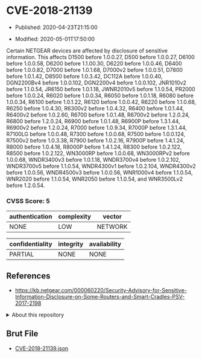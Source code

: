 # CVE-2018-21139

- Published: 2020-04-23T21:15:00

- Modified: 2020-05-01T17:50:00

Certain NETGEAR devices are affected by disclosure of sensitive information. This affects D1500 before 1.0.0.27, D500 before 1.0.0.27, D6100 before 1.0.0.58, D6200 before 1.1.00.30, D6220 before 1.0.0.46, D6400 before 1.0.0.82, D7000 before 1.0.1.68, D7000v2 before 1.0.0.51, D7800 before 1.0.1.42, D8500 before 1.0.3.42, DC112A before 1.0.0.40, DGN2200Bv4 before 1.0.0.102, DGN2200v4 before 1.0.0.102, JNR1010v2 before 1.1.0.54, JR6150 before 1.0.1.18, JWNR2010v5 before 1.1.0.54, PR2000 before 1.0.0.24, R6020 before 1.0.0.34, R6050 before 1.0.1.18, R6080 before 1.0.0.34, R6100 before 1.0.1.22, R6120 before 1.0.0.42, R6220 before 1.1.0.68, R6250 before 1.0.4.30, R6300v2 before 1.0.4.32, R6400 before 1.0.1.44, R6400v2 before 1.0.2.60, R6700 before 1.0.1.48, R6700v2 before 1.2.0.24, R6800 before 1.2.0.24, R6900 before 1.0.1.48, R6900P before 1.3.1.44, R6900v2 before 1.2.0.24, R7000 before 1.0.9.34, R7000P before 1.3.1.44, R7100LG before 1.0.0.48, R7300 before 1.0.0.68, R7500 before 1.0.0.124, R7500v2 before 1.0.3.38, R7900 before 1.0.2.16, R7900P before 1.4.1.24, R8000 before 1.0.4.18, R8000P before 1.4.1.24, R8300 before 1.0.2.122, R8500 before 1.0.2.122, WN3000RP before 1.0.0.68, WN3000RPv2 before 1.0.0.68, WNDR3400v3 before 1.0.1.18, WNDR3700v4 before 1.0.2.102, WNDR3700v5 before 1.1.0.54, WNDR4300v1 before 1.0.2.104, WNDR4300v2 before 1.0.0.56, WNDR4500v3 before 1.0.0.56, WNR1000v4 before 1.1.0.54, WNR2020 before 1.1.0.54, WNR2050 before 1.1.0.54, and WNR3500Lv2 before 1.2.0.54.

### CVSS Score: **5**

| authentication | complexity | vector |
| --- | --- | --- |
| NONE | LOW | NETWORK |

| confidentiality | integrity | availability |
| --- | --- | --- |
| PARTIAL | NONE | NONE |

## References

* https://kb.netgear.com/000060220/Security-Advisory-for-Sensitive-Information-Disclosure-on-Some-Routers-and-Smart-Cradles-PSV-2017-2198

<details>
<summary>About this repository</summary> 

  This repository is part of the project [Live Hack CVE](https://github.com/Live-Hack-CVE). Main website can be found [www.live-hack.org](https://www.live-hack.org) 
  
  Made by [Sn0wAlice](https://github.com/Sn0wAlice) for the people that care about security and need to have a feed of the latest CVEs. Hope you enjoy it, don't forget to star the repo and follow me on [Twitter](https://twitter.com/Sn0wAlice) and [Github](https://github.com/Sn0wAlice). And that is my [personnal website](https://www.alice-snow.me/)

  - [Home Page](https://github.com/Live-Hack-CVE)
  - [Framework](https://github.com/Live-Hack-CVE/cve-framework)
  - [CVE database](https://github.com/Live-Hack-CVE/full_database)
  - [Changelog](https://github.com/Live-Hack-CVE/Changelog)
</details>

## Brut File

* [CVE-2018-21139.json](https://raw.githubusercontent.com/Live-Hack-CVE/full_database/main/cves/2018/CVE-2018-21139.json)

